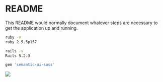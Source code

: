 # README

This README would normally document whatever steps are necessary to get the
application up and running.


```bash
ruby -v 
ruby 2.5.5p157 

rails -v
Rails 5.2.3

gem 'semantic-ui-sass'
```


![](https://i.imgur.com/iMIn4is.png)